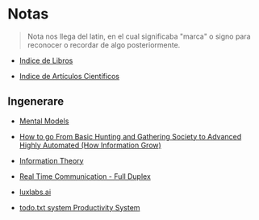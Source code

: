 # Notas

> Nota nos llega del latin, en el cual significaba "marca" o signo para reconocer o recordar de algo posteriormente.


-  [Indice de Libros](https://colab.research.google.com/github/dbremont/Notas/blob/main/Indice%20de%20Libros.ipynb)

-  [Indice de Artículos Científicos](https://colab.research.google.com/github/dbremont/Notas/blob/main/Indice%20de%20Art%C3%ADculos%20Cient%C3%ADficos.ipynb)

## Ingenerare

-  [Mental Models](https://colab.research.google.com/github/dbremont/Notas/blob/main/Ingenerare/Mental%20Models.ipynb)

- [How to go From Basic Hunting and Gathering Society to Advanced Highly Automated (How Information Grow)](https://colab.research.google.com/github/dbremont/Notas/blob/main/Ingenerare/%20How%20to%20go%20%20From%20Basic%20Hunting%20and%20Gathering%20Society%20to%20Advanced%20Highly%20Automated%20(How%20Information%20Grow)%20.ipynb)

- [Information Theory](https://colab.research.google.com/github/dbremont/Notas/blob/main/Ingenerare/Information%20Theory.ipynb)

- [Real Time Communication - Full Duplex](https://colab.research.google.com/github/dbremont/Notas/blob/main/Ingenerare/Real%20Time%20Communication%20-%20Full%20Duplex.ipynb)

- [luxlabs.ai](https://colab.research.google.com/github/dbremont/Notas/blob/main/Ingenerare/luxlabs.ai.ipynb)

- [todo.txt system Productivity System](https://colab.research.google.com/github/dbremont/Notas/blob/main/Ingenerare/todo.txt%20system%20Productivity%20System.ipynb)
